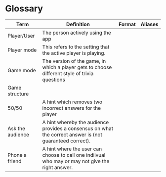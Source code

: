 # Glossary
| Term             | Definition                                                                                               | Format | Aliases |
|------------------|----------------------------------------------------------------------------------------------------------|--------|---------|
| Player/User      | The person actively using the app                                                                        |        |         |
| Player mode      | This refers to the setting that the active player is playing.                                            |        |         |
| Game mode        | The version of the game, in which a player gets to choose different style of trivia questions            |        |         |
| Game structure   |                                                                                                          |        |         |
| 50/50            | A hint which removes two incorrect answers for the player                                                |        |         |
| Ask the audience | A hint whereby the audience provides a consensus on what the correct answer is (not guaranteed correct). |        |         |
| Phone a friend   | A hint where the user can choose to call one indiivual who may or may not give the right answer.         |        |         |